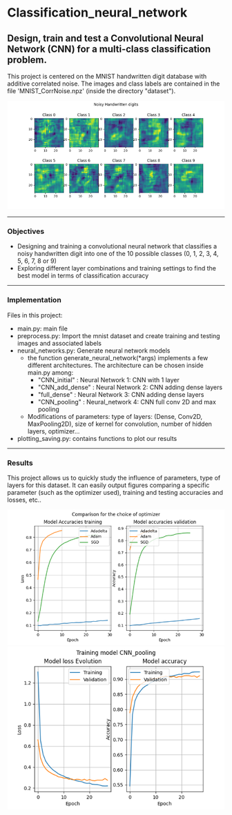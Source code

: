 # Classification_neural_network

## Design, train and test a Convolutional Neural Network (CNN) for a multi-class classification problem. 

[//]: <> (Description of the project)
This project is centered on the MNIST handwritten digit database with additive correlated noise.
The images and class labels are contained in the file 'MNIST_CorrNoise.npz' (inside the directory "dataset").

![Image Caption](figures/Noisy%20Handwritten%20digits.png)
___
### Objectives

- Designing and training a convolutional neural network that classifies a noisy handwritten digit into one of the 10 possible classes (0, 1, 2, 3, 4, 5, 6, 7, 8 or 9)
- Exploring different layer combinations and training settings to find the best model in terms of classification accuracy

___ 
### Implementation

Files in this project:

- main.py: main file
- preprocess.py: Import the mnist dataset and create training and testing images and associated labels
- neural_networks.py: Generate neural network models
  - the function generate_neural_network(*args) implements a few different architectures. The architecture can be chosen inside main.py among:
    - "CNN_initial" : Neural Network 1: CNN with 1 layer
    - "CNN_add_dense" : Neural Network 2: CNN adding dense layers
    - "full_dense" : Neural Network 3: CNN adding dense layers
    - "CNN_pooling" : Neural_network 4: CNN full conv 2D and max pooling
  - Modifications of parameters: type of layers: (Dense, Conv2D, MaxPooling2D), size of kernel for convolution, number of hidden layers, optimizer...
- plotting_saving.py: contains functions to plot our results


___
### Results
This project allows us to quickly study the influence of parameters, type of layers for this dataset. It can easily output figures comparing a specific parameter (such as the optimizer used), training and testing accuracies and losses, etc..

![Image Caption](figures/Comparison%20for%20the%20choice%20of%20optimizer.png)
![Image Caption](figures/Training%20model%20CNN_pooling.png)


